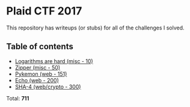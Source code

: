 # Plaid CTF 2017

This repository has writeups (or stubs) for all of the challenges I solved.

## Table of contents

* [Logarithms are hard (misc - 10)](misc10_logarithms)
* [Zipper (misc - 50)](misc50_zipper)
* [Pykemon (web - 151)](web151_pykemon)
* [Echo (web - 200)](web200_echo)
* [SHA-4 (web/crypto - 300)](web300_sha4)

Total: **711**
